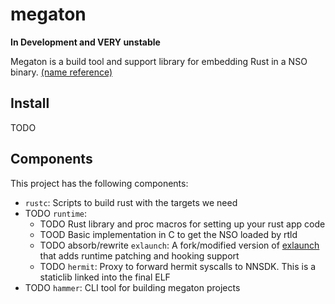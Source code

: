 # megaton

**In Development and VERY unstable**

Megaton is a build tool and support library for embedding Rust in a NSO binary. [(name reference)](https://www.zeldadungeon.net/wiki/Rusty_Switch)

## Install
TODO

## Components
This project has the following components:
- `rustc`: Scripts to build rust with the targets we need
- TODO `runtime`: 
  - TODO Rust library and proc macros for setting up your rust app code
  - TOOD Basic implementation in C to get the NSO loaded by rtld
  - TODO absorb/rewrite `exlaunch`: A fork/modified version of [exlaunch](https://github.com/shadowninja108/exlaunch) that adds runtime patching and hooking support
  - TODO `hermit`: Proxy to forward hermit syscalls to NNSDK. This is a staticlib linked into the final ELF
- TODO `hammer`: CLI tool for building megaton projects


